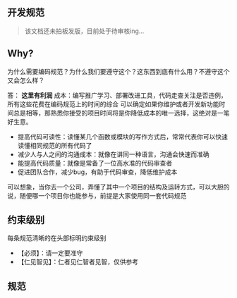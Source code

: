## 开发规范

> 该文档还未拍板发版，目前处于待审核ing...

## Why?
为什么需要编码规范？为什么我们要遵守这个？这东西到底有什么用？不遵守这个又会怎么样？

答：
**这里有利润**
成本：编写推广学习、部署改进工具，代码走查关注是否违例，所有这些花费在编码规范上的时间的综合
可以确定如果你维护或者开发新功能时间总是相等，那熟悉你接受的项目时间将是你降低成本的唯一选择，这绝对是一笔好生意。

- 提高代码可读性：读懂某几个函数或模块的写作方式后，常常代表你可以快速读懂相同规范的所有代码了
- 减少人与人之间的沟通成本：就像在讲同一种语言，沟通会快速而准确
- 能提高代码质量：就像是常备了一位高水准的代码审查者
- 促进团队合作，减少bug，有助于代码审查，降低维护成本

可以想象，当你去一个公司，弄懂了其中一个项目的结构及运转方式，可以大胆的说，随便哪一个项目你也能参与，前提是大家使用同一套代码规范

## 约束级别
每条规范清晰的在头部标明约束级别
- 【必须】：请一定要准守
- 【仁见智见】：仁者见仁智者见智，仅供参考

## 规范
